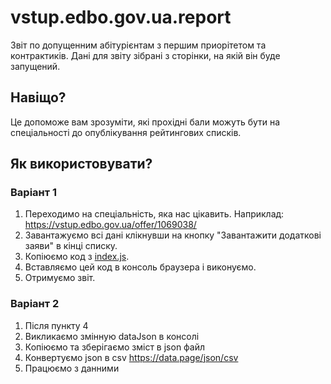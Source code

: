 # vstup.edbo.gov.ua.report

Звіт по допущенним абітурієнтам з першим приорітетом та контрактиків. Дані для звіту зібрані з сторінки, на якій він буде запущений.

## Навіщо?
Це допоможе вам зрозуміти, які прохідні бали можуть бути на спеціальності до опублікування рейтингових списків.

## Як використовувати?
### Варіант 1
1. Переходимо на спеціальність, яка нас цікавить. Наприклад: https://vstup.edbo.gov.ua/offer/1069038/
2. Завантажуємо всі дані клікнувши на кнопку "Завантажити додаткові заяви" в кінці списку.
2. Копіюємо код з [index.js](index.js).
3. Вставляємо цей код в консоль браузера і виконуємо.
4. Отримуємо звіт.

### Варіант 2
1. Після пункту 4
2. Викликаємо змінную dataJson в консолі
3. Копіюємо та зберігаємо зміст в json файл
4. Конвертуємо json в csv https://data.page/json/csv
5. Працюємо з данними

